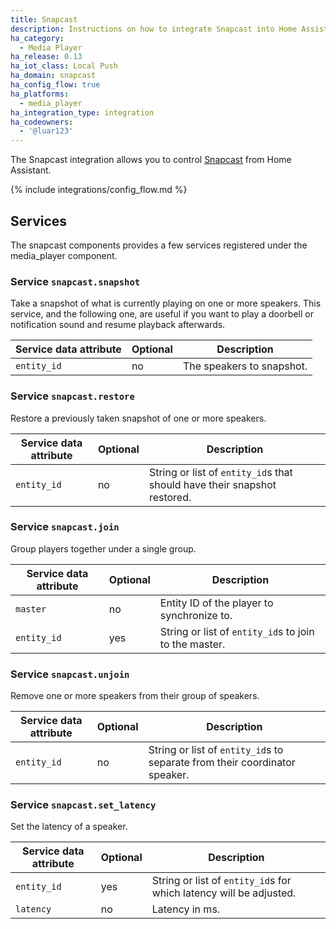 ```yaml
---
title: Snapcast
description: Instructions on how to integrate Snapcast into Home Assistant.
ha_category:
  - Media Player
ha_release: 0.13
ha_iot_class: Local Push
ha_domain: snapcast
ha_config_flow: true
ha_platforms:
  - media_player
ha_integration_type: integration
ha_codeowners:
  - '@luar123'
---
```


The Snapcast integration allows you to control [Snapcast](https://github.com/badaix/snapcast) from Home Assistant.

{% include integrations/config_flow.md %}

## Services

The snapcast components provides a few services registered under the media_player component.

### Service `snapcast.snapshot`

Take a snapshot of what is currently playing on one or more speakers. This service, and the following one, are useful if you want to play a doorbell or notification sound and resume playback afterwards.

| Service data attribute | Optional | Description |
| ---------------------- | -------- | ----------- |
| `entity_id` | no | The speakers to snapshot.

### Service `snapcast.restore`

Restore a previously taken snapshot of one or more speakers.

| Service data attribute | Optional | Description |
| ---------------------- | -------- | ----------- |
| `entity_id` | no | String or list of `entity_id`s that should have their snapshot restored.

### Service `snapcast.join`

Group players together under a single group.

| Service data attribute | Optional | Description |
| ---------------------- | -------- | ----------- |
| `master` | no | Entity ID of the player to synchronize to.
| `entity_id` | yes | String or list of `entity_id`s to join to the master.

### Service `snapcast.unjoin`

Remove one or more speakers from their group of speakers.

| Service data attribute | Optional | Description |
| ---------------------- | -------- | ----------- |
| `entity_id` | no | String or list of `entity_id`s to separate from their coordinator speaker.

### Service `snapcast.set_latency`

Set the latency of a speaker.

| Service data attribute | Optional | Description |
| ---------------------- | -------- | ----------- |
| `entity_id` | yes | String or list of `entity_id`s for which latency will be adjusted.
| `latency` | no | Latency in ms.
